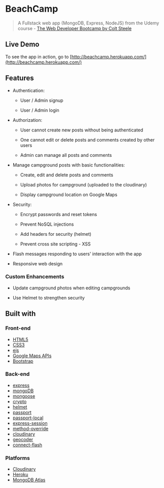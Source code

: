 # BeachCamp

> A Fullstack web app (MongoDB, Express, NodeJS) from the Udemy course - [The Web Developer Bootcamp by Colt Steele](https://www.udemy.com/the-web-developer-bootcamp/)

## Live Demo

To see the app in action, go to [http://beachcamp.herokuapp.com/](http://beachcamp.herokuapp.com/)

## Features

* Authentication:
  
  * User / Admin signup

  * User / Admin login

* Authorization:

  * User cannot create new posts without being authenticated

  * One cannot edit or delete posts and comments created by other users

  * Admin can manage all posts and comments

* Manage campground posts with basic functionalities:

  * Create, edit and delete posts and comments

  * Upload photos for campground (uploaded to the cloudinary)

  * Display campground location on Google Maps
  
* Security:

  * Encrypt passwords and reset tokens
  
  * Prevent NoSQL injections
  
  * Add headers for security (helmet)
  
  * Prevent cross site scripting - XSS

* Flash messages responding to users' interaction with the app

* Responsive web design

### Custom Enhancements

* Update campground photos when editing campgrounds

* Use Helmet to strengthen security
 
## Built with

### Front-end

* [HTML5](https://developer.mozilla.org/en-US/docs/Glossary/HTML5)
* [CSS3](https://developer.mozilla.org/en-US/docs/Web/CSS)
* [ejs](http://ejs.co/)
* [Google Maps APIs](https://developers.google.com/maps/)
* [Bootstrap](https://getbootstrap.com/docs/3.3/)

### Back-end

* [express](https://expressjs.com/)
* [mongoDB](https://www.mongodb.com/)
* [mongoose](http://mongoosejs.com/)
* [crypto](https://nodejs.org/api/crypto.html#crypto_crypto)
* [helmet](https://helmetjs.github.io/)
* [passport](http://www.passportjs.org/)
* [passport-local](https://github.com/jaredhanson/passport-local#passport-local)
* [express-session](https://github.com/expressjs/session#express-session)
* [method-override](https://github.com/expressjs/method-override#method-override)
* [cloudinary](https://cloudinary.com/)
* [geocoder](https://github.com/wyattdanger/geocoder#geocoder)
* [connect-flash](https://github.com/jaredhanson/connect-flash#connect-flash)

### Platforms

* [Cloudinary](https://cloudinary.com/)
* [Heroku](https://www.heroku.com/)
* [MongoDB Atlas](https://www.mongodb.com/cloud/atlas)
